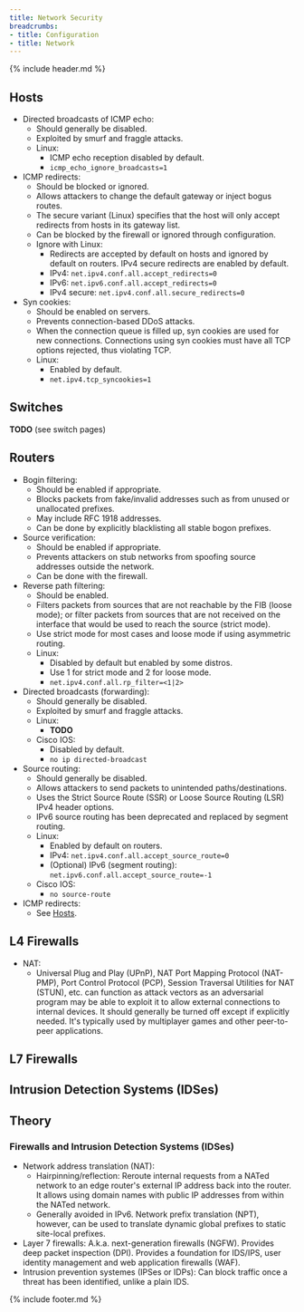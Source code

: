 ```yaml
---
title: Network Security
breadcrumbs:
- title: Configuration
- title: Network
---
```

{% include header.md %}

## Hosts

- Directed broadcasts of ICMP echo:
  - Should generally be disabled.
  - Exploited by smurf and fraggle attacks.
  - Linux:
    - ICMP echo reception disabled by default.
    - `icmp_echo_ignore_broadcasts=1`
- ICMP redirects:
  - Should be blocked or ignored.
  - Allows attackers to change the default gateway or inject bogus routes.
  - The secure variant (Linux) specifies that the host will only accept redirects from hosts in its gateway list.
  - Can be blocked by the firewall or ignored through configuration.
  - Ignore with Linux:
    - Redirects are accepted by default on hosts and ignored by default on routers. IPv4 secure redirects are enabled by default.
    - IPv4: `net.ipv4.conf.all.accept_redirects=0`
    - IPv6: `net.ipv6.conf.all.accept_redirects=0`
    - IPv4 secure: `net.ipv4.conf.all.secure_redirects=0`
- Syn cookies:
  - Should be enabled on servers.
  - Prevents connection-based DDoS attacks.
  - When the connection queue is filled up, syn cookies are used for new connections. Connections using syn cookies must have all TCP options rejected, thus violating TCP.
  - Linux:
    - Enabled by default.
    - `net.ipv4.tcp_syncookies=1`

## Switches

**TODO** (see switch pages)

## Routers

- Bogin filtering:
  - Should be enabled if appropriate.
  - Blocks packets from fake/invalid addresses such as from unused or unallocated prefixes.
  - May include RFC 1918 addresses.
  - Can be done by explicitly blacklisting all stable bogon prefixes.
- Source verification:
  - Should be enabled if appropriate.
  - Prevents attackers on stub networks from spoofing source addresses outside the network.
  - Can be done with the firewall.
- Reverse path filtering:
  - Should be enabled.
  - Filters packets from sources that are not reachable by the FIB (loose mode); or filter packets from sources that are not received on the interface that would be used to reach the source (strict mode).
  - Use strict mode for most cases and loose mode if using asymmetric routing.
  - Linux:
    - Disabled by default but enabled by some distros.
    - Use 1 for strict mode and 2 for loose mode.
    - `net.ipv4.conf.all.rp_filter=<1|2>`
- Directed broadcasts (forwarding):
  - Should generally be disabled.
  - Exploited by smurf and fraggle attacks.
  - Linux:
    - **TODO**
  - Cisco IOS:
    - Disabled by default.
    - `no ip directed-broadcast`
- Source routing:
  - Should generally be disabled.
  - Allows attackers to send packets to unintended paths/destinations.
  - Uses the Strict Source Route (SSR) or Loose Source Routing (LSR) IPv4 header options.
  - IPv6 source routing has been deprecated and replaced by segment routing.
  - Linux:
    - Enabled by default on routers.
    - IPv4: `net.ipv4.conf.all.accept_source_route=0`
    - (Optional) IPv6 (segment routing): `net.ipv6.conf.all.accept_source_route=-1`
  - Cisco IOS:
    - `no source-route`
- ICMP redirects:
  - See [Hosts](#hosts).

## L4 Firewalls

- NAT:
  - Universal Plug and Play (UPnP), NAT Port Mapping Protocol (NAT-PMP), Port Control Protocol (PCP), Session Traversal Utilities for NAT (STUN), etc. can function as attack vectors as an adversarial program may be able to exploit it to allow external connections to internal devices. It should generally be turned off except if explicitly needed. It's typically used by multiplayer games and other peer-to-peer applications.

## L7 Firewalls

## Intrusion Detection Systems (IDSes)

## Theory

### Firewalls and Intrusion Detection Systems (IDSes)

- Network address translation (NAT):
  - Hairpinning/reflection: Reroute internal requests from a NATed network to an edge router's external IP address back into the router. It allows using domain names with public IP addresses from within the NATed network.
  - Generally avoided in IPv6. Network prefix translation (NPT), however, can be used to translate dynamic global prefixes to static site-local prefixes.
- Layer 7 firewalls: A.k.a. next-generation firewalls (NGFW). Provides deep packet inspection (DPI). Provides a foundation for IDS/IPS, user identity management and web application firewalls (WAF).
- Intrusion prevention systemes (IPSes or IDPs): Can block traffic once a threat has been identified, unlike a plain IDS.

{% include footer.md %}
